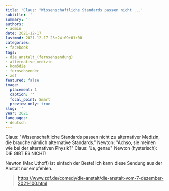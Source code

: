 ```yaml
---
title: 'Claus: "Wissenschaftliche Standards passen nicht ...'
subtitle: ''
summary: ''
authors:
- admin
date: 2021-12-17
lastmod: 2021-12-17 23:24:09+01:00
categories:
- facebook
tags:
- die_anstalt_(fernsehsendung)
- alternative_medizin
- komödie
- fernsehsender
- zdf
featured: false
image:
  placement: 1
  caption: ''
  focal_point: Smart
  preview_only: true
slug: ''
year: 2021
languages:
- deutsch
---
```


Claus: "Wissenschaftliche Standards passen nicht zu alternativer Medizin, die brauche nämlich alternative Standards."
Newton: "Achso, sie meinen wie bei der alternativen Physik?"
Claus: "Ja, genau"
Newton (hysterisch): DIE GIBT ES NICHT!

Newton (Max Uthoff) ist einfach der Beste! Ich kann diese Sendung aus der Anstalt nur empfehlen.
> https://www.zdf.de/comedy/die-anstalt/die-anstalt-vom-7-dezember-2021-100.html